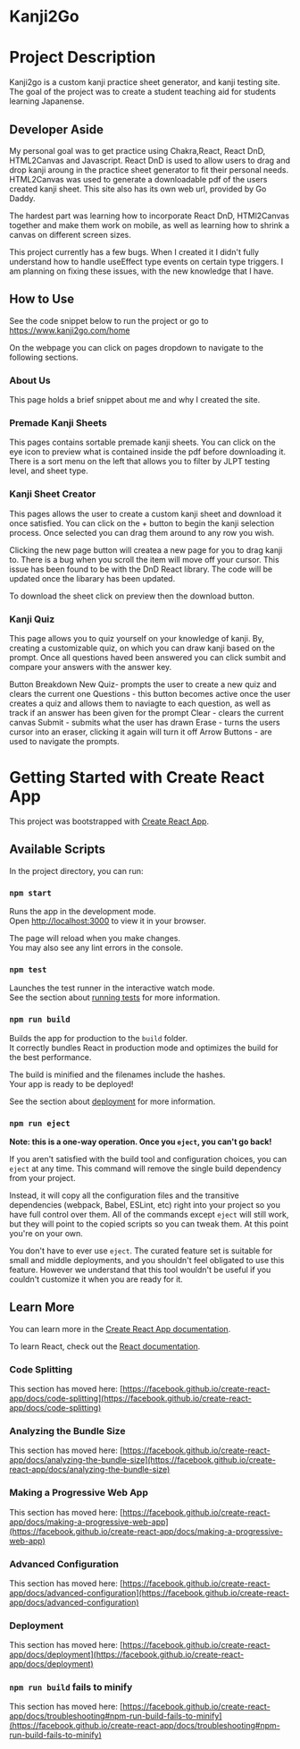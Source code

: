 # Kanji2Go

# Project Description

Kanji2go is a custom kanji practice sheet generator, and kanji testing site. The goal of the project was to create a student teaching aid for students learning Japanense. 

## Developer Aside
 
 My personal goal was to get practice using Chakra,React, React DnD, HTML2Canvas and Javascript. React DnD is used to allow users to drag and drop kanji aroung in the practice sheet generator to fit their personal needs. HTML2Canvas was used to generate a downloadable pdf of the users created kanji sheet. This site also has its own web url, provided by Go Daddy. 
 
 The hardest part was learning how to incorporate React DnD, HTMl2Canvas together and make them work on mobile, as well as learning how to shrink a canvas on different screen sizes.
 
 This project currently has a few bugs. When I created it I didn't fully understand how to handle useEffect type events on certain type triggers. I am planning on fixing these issues, with the new knowledge that I have. 
 
 
## How to Use 

See the code snippet below to run the project or go to https://www.kanji2go.com/home

On the webpage you can click on pages dropdown to navigate to the following sections.

### About Us

This page holds a brief snippet about me and why I created the site.

### Premade Kanji Sheets
 This pages contains sortable premade kanji sheets. You can click on the eye icon to preview what is contained inside the pdf before downloading it.        There is a sort menu on the left that allows you to filter by JLPT testing level, and sheet type.
 
 ### Kanji Sheet Creator
This pages allows the user to create a custom kanji sheet and download it once satisfied. You can click on the + button to begin the kanji selection process. Once selected you can drag them around to any row you wish. 
 
Clicking the new page button will createa a new page for you to drag kanji to. There is a bug when you scroll the item will move off your cursor. This    issue has been found to be with the DnD React library. The code will be updated once the libarary has been updated.

To download the sheet click on preview then the download button.
 
 ### Kanji Quiz
This page allows you to quiz yourself on your knowledge of kanji. By, creating a customizable quiz, on which you can draw  kanji based on the prompt. Once all questions haved been answered you can click sumbit and compare your answers with the answer key. 

Button Breakdown
  New Quiz- prompts the user to create a new quiz and clears the current one
  Questions - this button becomes active once the user creates a quiz and allows them to naviagte to each question, as well as track if an answer has                 been given for the prompt
  Clear - clears the current canvas
  Submit - submits what the user has drawn
  Erase - turns the users cursor into an eraser, clicking it again will turn it off
  Arrow Buttons - are used to navigate the prompts. 

# Getting Started with Create React App 

This project was bootstrapped with [Create React App](https://github.com/facebook/create-react-app).

## Available Scripts

In the project directory, you can run:

### `npm start`

Runs the app in the development mode.\
Open [http://localhost:3000](http://localhost:3000) to view it in your browser.

The page will reload when you make changes.\
You may also see any lint errors in the console.

### `npm test`

Launches the test runner in the interactive watch mode.\
See the section about [running tests](https://facebook.github.io/create-react-app/docs/running-tests) for more information.

### `npm run build`

Builds the app for production to the `build` folder.\
It correctly bundles React in production mode and optimizes the build for the best performance.

The build is minified and the filenames include the hashes.\
Your app is ready to be deployed!

See the section about [deployment](https://facebook.github.io/create-react-app/docs/deployment) for more information.

### `npm run eject`

**Note: this is a one-way operation. Once you `eject`, you can't go back!**

If you aren't satisfied with the build tool and configuration choices, you can `eject` at any time. This command will remove the single build dependency from your project.

Instead, it will copy all the configuration files and the transitive dependencies (webpack, Babel, ESLint, etc) right into your project so you have full control over them. All of the commands except `eject` will still work, but they will point to the copied scripts so you can tweak them. At this point you're on your own.

You don't have to ever use `eject`. The curated feature set is suitable for small and middle deployments, and you shouldn't feel obligated to use this feature. However we understand that this tool wouldn't be useful if you couldn't customize it when you are ready for it.

## Learn More

You can learn more in the [Create React App documentation](https://facebook.github.io/create-react-app/docs/getting-started).

To learn React, check out the [React documentation](https://reactjs.org/).

### Code Splitting

This section has moved here: [https://facebook.github.io/create-react-app/docs/code-splitting](https://facebook.github.io/create-react-app/docs/code-splitting)

### Analyzing the Bundle Size

This section has moved here: [https://facebook.github.io/create-react-app/docs/analyzing-the-bundle-size](https://facebook.github.io/create-react-app/docs/analyzing-the-bundle-size)

### Making a Progressive Web App

This section has moved here: [https://facebook.github.io/create-react-app/docs/making-a-progressive-web-app](https://facebook.github.io/create-react-app/docs/making-a-progressive-web-app)

### Advanced Configuration

This section has moved here: [https://facebook.github.io/create-react-app/docs/advanced-configuration](https://facebook.github.io/create-react-app/docs/advanced-configuration)

### Deployment

This section has moved here: [https://facebook.github.io/create-react-app/docs/deployment](https://facebook.github.io/create-react-app/docs/deployment)

### `npm run build` fails to minify

This section has moved here: [https://facebook.github.io/create-react-app/docs/troubleshooting#npm-run-build-fails-to-minify](https://facebook.github.io/create-react-app/docs/troubleshooting#npm-run-build-fails-to-minify)
